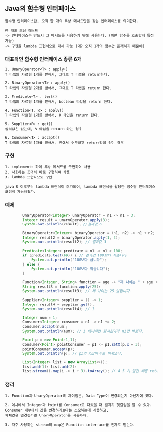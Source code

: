 ## Java의 함수형 인터페이스

    함수형 인터페이스란, 오직 한 개의 추상 메서드만을 갖는 인터페이스를 의미한다.

    한 개의 추상 메서드
    -> 인터페이스는 반드시 그 메서드를 사용하기 위해 사용한다. (어떤 함수를 호출할지 특정 가능)
    -> 구현을 lambda 표현식으로 대체 가능 (왜? 오직 1개의 함수만 존재하기 때문에)

### 대표적인 함수형 인터페이스 종류 6개

    1. UnaryOperator<T> : apply()
    T 타입의 자료형 1개를 받아서, 그대로 T 타입을 return한다.

    2. BinaryOperator<T> : apply()
    T 타입의 자료형 2개를 받아서, 그대로 T 타입을 return 한다.

    3. Predicate<T> : test()
    T 타입의 자료형 1개를 받아서, boolean 타입을 return 한다.

    4. Function<T, R> : apply()
    T 타입의 자료형 1개를 받아서, R 타입을 return 한다.

    5. Supplier<R> : get()
    입력값은 없는데, R 타입을 return 하는 경우

    6. Consumer<T> : accept()
    T 타입의 자료형 1개를 받아서, 안에서 소모하고 return값이 없는 경우

### 구현

    1. implements 하여 추상 메서드를 구현하여 사용
    2. 사용하는 곳에서 바로 구현하여 사용
    3. lambda 표현식으로 구현

    java 8 이후부터 lambda 표현식이 추가되어, lambda 표현식을 활용한 함수형 인터페이스 코딩이 가능해졌다.

### 예제

```java
        UnaryOperator<Integer> unaryOperator = n1 -> n1 + 3;
        Integer result = unaryOperator.apply(3);
        System.out.println(result); //결과값 6

        BinaryOperator<Integer> binaryOperator = (n1, n2) -> n1 + n2;
        Integer result2 = binaryOperator.apply(1, 2);
        System.out.println(result2); // 결과값 3

        Predicate<Integer> predicate = n1 -> n1 > 100;
        if (predicate.test(99)) { // 결과값 100보다 작습니다
            System.out.println("100보다 큽니다");
        } else {
            System.out.println("100보다 작습니다");
        }

        Function<Integer, String> function = age -> "제 나이는 " + age + "살입니다";
        String result3 = function.apply(25);
        System.out.println(result3); // 제 나이는 25 살입니다.

        Supplier<Integer> supplier = () -> 1;
        Integer result4 = supplier.get();
        System.out.println(result4); // 1

        Integer num = 1;
        Consumer<Integer> consumer = n1 -> n1 += 2;
        consumer.accept(num);
        System.out.println(num); // 1 왜냐하면 원시값이라 n1만 바뀐다.

        Point p = new Point(1,1);
        Consumer<Point> pointConsumer = p1 -> p1.setX(p.x + 3);
        pointConsumer.accept(p);
        System.out.println(p); // p1의 x값이 4로 바뀌었다.

        List<Integer> list = new ArrayList<>();
        list.add(1); list.add(2);
        list.stream().map(i -> i + 3).toArray(); // 4 5 가 담긴 배열 return
```

### 정리

    1. Function과 UnaryOperator의 차이점은, Data Type이 변경되는지 아닌지에 있다.

    2. 예시에서 Integer과 Point를 Consumer로 다뤘을 때 결과가 헷갈림을 알 수 있다.
    Consumer 내부에서 값을 변경하기보다는 소모하는데 사용하고,
    자체값을 변경한다면 UnaryOperator를 사용하자.

    3. 자주 사용하는 stream의 map은 Function interface를 인자로 받는다.
